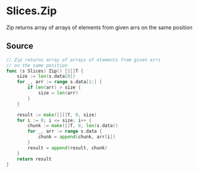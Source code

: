# Slices.Zip

Zip returns array of arrays of elements from given arrs on the same position

## Source

```go
// Zip returns array of arrays of elements from given arrs
// on the same position
func (s Slices) Zip() [][]T {
	size := len(s.data[0])
	for _, arr := range s.data[1:] {
		if len(arr) > size {
			size = len(arr)
		}
	}

	result := make([][]T, 0, size)
	for i := 0; i <= size; i++ {
		chunk := make([]T, 0, len(s.data))
		for _, arr := range s.data {
			chunk = append(chunk, arr[i])
		}
		result = append(result, chunk)
	}
	return result
}
```
